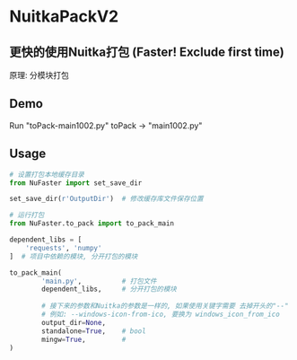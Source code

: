 # NuitkaPackV2

## 更快的使用Nuitka打包 (Faster! Exclude first time)

原理: 分模块打包

## Demo

Run "toPack-main1002.py" toPack -> "main1002.py"

## Usage

```python
# 设置打包本地缓存目录
from NuFaster import set_save_dir

set_save_dir(r'OutputDir')  # 修改缓存库文件保存位置

```

```python
# 运行打包
from NuFaster.to_pack import to_pack_main

dependent_libs = [
    'requests', 'numpy'
]  # 项目中依赖的模块, 分开打包的模块

to_pack_main(
        'main.py',          # 打包文件
        dependent_libs,     # 分开打包的模块
        
        # 接下来的参数和Nuitka的参数是一样的, 如果使用关键字需要 去掉开头的"--" 和将"-"转化为"_"
        # 例如: --windows-icon-from-ico, 要换为 windows_icon_from_ico
        output_dir=None,    
        standalone=True,    # bool
        mingw=True,         # 
)
```


## 